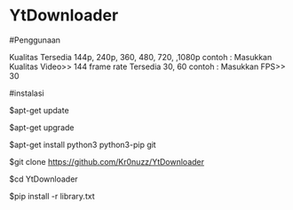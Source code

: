 # YtDownloader

#Penggunaan

Kualitas Tersedia 144p, 240p, 360, 480, 720, ,1080p   contoh  : Masukkan Kualitas Video>> 144
frame rate Tersedia 30, 60  contoh  : Masukkan FPS>> 30

#instalasi
 
 $apt-get update
 
 $apt-get upgrade
 
 $apt-get install python3 python3-pip git
 
 $git clone https://github.com/Kr0nuzz/YtDownloader
 
 $cd YtDownloader
 
 $pip install -r library.txt
 


